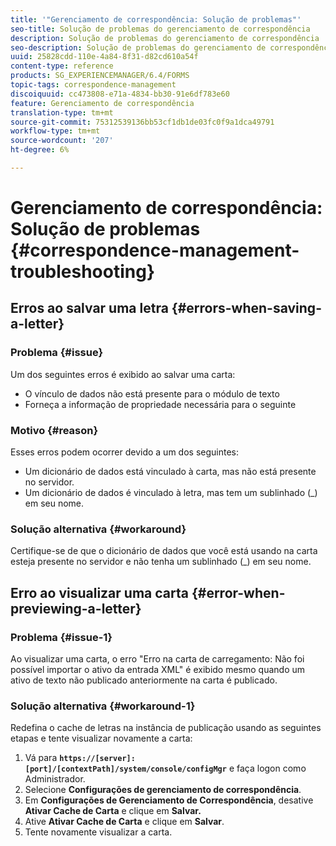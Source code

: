 ```yaml
---
title: '"Gerenciamento de correspondência: Solução de problemas"'
seo-title: Solução de problemas do gerenciamento de correspondência
description: Solução de problemas do gerenciamento de correspondência
seo-description: Solução de problemas do gerenciamento de correspondência
uuid: 25828cdd-110e-4a84-8f31-d82cd610a54f
content-type: reference
products: SG_EXPERIENCEMANAGER/6.4/FORMS
topic-tags: correspondence-management
discoiquuid: cc473808-e71a-4834-bb30-91e6df783e60
feature: Gerenciamento de correspondência
translation-type: tm+mt
source-git-commit: 75312539136bb53cf1db1de03fc0f9a1dca49791
workflow-type: tm+mt
source-wordcount: '207'
ht-degree: 6%

---
```



# Gerenciamento de correspondência: Solução de problemas {#correspondence-management-troubleshooting}

## Erros ao salvar uma letra {#errors-when-saving-a-letter}

### Problema {#issue}

Um dos seguintes erros é exibido ao salvar uma carta:

* O vínculo de dados não está presente para o módulo de texto
* Forneça a informação de propriedade necessária para o seguinte

### Motivo {#reason}

Esses erros podem ocorrer devido a um dos seguintes:

* Um dicionário de dados está vinculado à carta, mas não está presente no servidor.
* Um dicionário de dados é vinculado à letra, mas tem um sublinhado (_) em seu nome.

### Solução alternativa {#workaround}

Certifique-se de que o dicionário de dados que você está usando na carta esteja presente no servidor e não tenha um sublinhado (_) em seu nome.

## Erro ao visualizar uma carta {#error-when-previewing-a-letter}

### Problema {#issue-1}

Ao visualizar uma carta, o erro &quot;Erro na carta de carregamento: Não foi possível importar o ativo da entrada XML&quot; é exibido mesmo quando um ativo de texto não publicado anteriormente na carta é publicado.

### Solução alternativa {#workaround-1}

Redefina o cache de letras na instância de publicação usando as seguintes etapas e tente visualizar novamente a carta:

1. Vá para **`https://[server]:[port]/[contextPath]/system/console/configMgr`** e faça logon como Administrador.
1. Selecione **Configurações de gerenciamento de correspondência**.
1. Em **Configurações de Gerenciamento de Correspondência**, desative **Ativar Cache de Carta** e clique em **Salvar.**
1. Ative **Ativar Cache de Carta** e clique em **Salvar**.
1. Tente novamente visualizar a carta.

